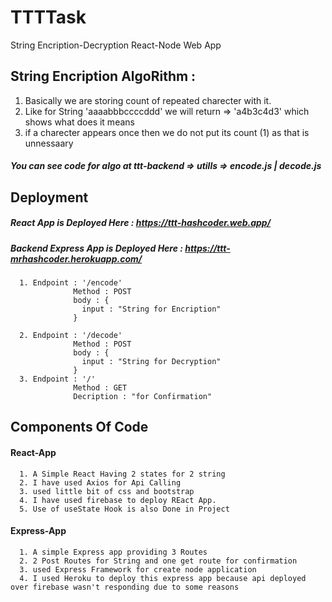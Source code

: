 # TTTTask
String Encription-Decryption React-Node Web App

## String Encription AlgoRithm :
1. Basically we are storing count of repeated charecter with it.
2. Like for String 'aaaabbbccccddd' we will return => 'a4b3c4d3' which shows what does it means
3. if a charecter appears once then we do not put its count (1) as that is unnessaary

##### You can see code for algo at ttt-backend => utills => encode.js | decode.js

## Deployment 

##### React App is Deployed Here : https://ttt-hashcoder.web.app/

##### Backend Express App is Deployed Here : https://ttt-mrhashcoder.herokuapp.com/
      1. Endpoint : '/encode' 
                  Method : POST
                  body : {
                    input : "String for Encription"
                  }
                  
      2. Endpoint : '/decode'
                  Method : POST
                  body : {
                    input : "String for Decryption"
                  }
      3. Endpoint : '/'
                  Method : GET
                  Decription : "for Confirmation"
     
      
       


## Components Of Code

#### React-App
      1. A Simple React Having 2 states for 2 string 
      2. I have used Axios for Api Calling
      3. used little bit of css and bootstrap 
      4. I have used firebase to deploy REact App.
      5. Use of useState Hook is also Done in Project
  
#### Express-App
      1. A simple Express app providing 3 Routes
      2. 2 Post Routes for String and one get route for confirmation
      3. used Express Framework for create node application
      4. I used Heroku to deploy this express app because api deployed over firebase wasn't responding due to some reasons
